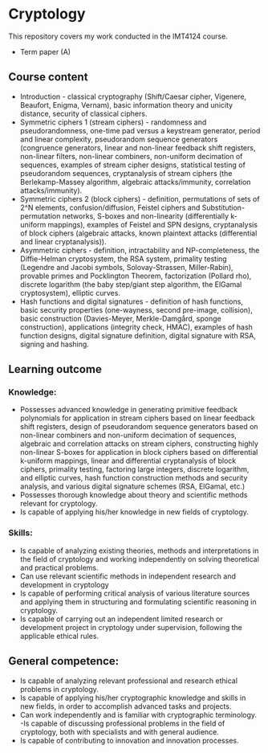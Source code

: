 # Cryptology
This repository covers my work conducted in the IMT4124 course.
- Term paper (A)

## Course content
- Introduction - classical cryptography (Shift/Caesar cipher, Vigenere, Beaufort, Enigma, Vernam), basic information theory and unicity distance, security of classical ciphers. 
- Symmetric ciphers 1 (stream ciphers) - randomness and pseudorandomness, one-time pad versus a keystream generator, period and linear complexity, pseudorandom sequence generators (congruence generators, linear and non-linear feedback shift registers, non-linear filters, non-linear combiners, non-uniform decimation of sequences, examples of stream cipher designs, statistical testing of pseudorandom sequences, cryptanalysis of stream ciphers (the Berlekamp-Massey algorithm, algebraic attacks/immunity, correlation attacks/immunity). 
- Symmetric ciphers 2 (block ciphers) - definition, permutations of sets of 2^N elements, confusion/diffusion, Feistel ciphers and Substitution-permutation networks, S-boxes and non-linearity (differentially k-uniform mappings), examples of Feistel and SPN designs, cryptanalysis of block ciphers (algebraic attacks, known plaintext attacks (differential and linear cryptanalysis)). 
- Asymmetric ciphers - definition, intractability and NP-completeness, the Diffie-Helman cryptosystem, the RSA system, primality testing (Legendre and Jacobi symbols, Solovay-Strassen, Miller-Rabin), provable primes and Pocklington Theorem, factorization (Pollard rho), discrete logarithm (the baby step/giant step algorithm, the ElGamal cryptosystem), elliptic curves. 
- Hash functions and digital signatures - definition of hash functions, basic security properties (one-wayness, second pre-image, collision), basic construction (Davies-Meyer, Merkle-Damgård, sponge construction), applications (integrity check, HMAC), examples of hash function designs, digital signature definition, digital signature with RSA, signing and hashing.

## Learning outcome
### Knowledge: 
- Possesses advanced knowledge in generating primitive feedback polynomials for application in stream ciphers based on linear feedback shift registers, design of pseudorandom sequence generators based on non-linear combiners and non-uniform decimation of sequences, algebraic and correlation attacks on stream ciphers, constructing highly non-linear S-boxes for application in block ciphers based on differential k-uniform mappings, linear and differential cryptanalysis of block ciphers, primality testing, factoring large integers, discrete logarithm, and elliptic curves, hash function construction methods and security analysis, and various digital signature schemes (RSA, ElGamal, etc.) 
- Possesses thorough knowledge about theory and scientific methods relevant for cryptology. 
- Is capable of applying his/her knowledge in new fields of cryptology.  

### Skills: 
- Is capable of analyzing existing theories, methods and interpretations in the field of cryptology and working independently on solving theoretical and practical problems. 
- Can use relevant scientific methods in independent research and development in cryptology 
- Is capable of performing critical analysis of various literature sources and applying them in structuring and formulating scientific reasoning in cryptology. 
- Is capable of carrying out an independent limited research or development project in cryptology under supervision, following the applicable ethical rules.

## General competence: 
- Is capable of analyzing relevant professional and research ethical problems in cryptology. 
- Is capable of applying his/her cryptographic knowledge and skills in new fields, in order to accomplish advanced tasks and projects. 
- Can work independently and is familiar with cryptographic terminology. -Is capable of discussing professional problems in the field of cryptology, both with specialists and with general audience. 
- Is capable of contributing to innovation and innovation processes.
